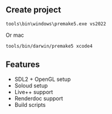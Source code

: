 ## Create project

    tools\bin\windows\premake5.exe vs2022

Or mac

    tools/bin/darwin/premake5 xcode4


## Features

- SDL2 + OpenGL setup
- Soloud setup
- Live++ support
- Renderdoc support
- Build scripts